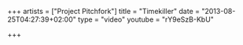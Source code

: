 +++
artists = ["Project Pitchfork"]
title = "Timekiller"
date = "2013-08-25T04:27:39+02:00"
type = "video"
youtube = "rY9eSzB-KbU"

+++
